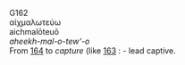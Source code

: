 <body>
  <p>G162<br>  αἰχμαλωτεύω  <br> aichmalōteuō  <br><i>aheekh-mal-o-tew‘-o </i><br>From <a href="g0164.htm">164</a>  to <i>capture</i> (like <a href="g0163.htm">163</a> : - lead captive.<br></p>
 </body>